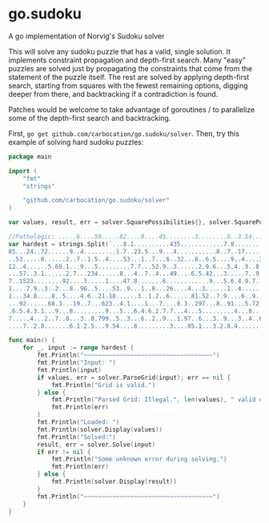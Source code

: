 go.sudoku
=========

A go implementation of Norvig's Sudoku solver

This will solve any sudoku puzzle that has a valid, single solution. It implements constraint propagation and 
depth-first search. Many "easy" puzzles are solved just by propagating the constraints that come from the 
statement of the puzzle itself. The rest are solved by applying depth-first search, starting from squares with 
the fewest remaining options, digging deeper from there, and backtracking if a contradiction is found.

Patches would be welcome to take advantage of goroutines / to parallelize some of the depth-first search 
and backtracking.

First, `go get github.com/carbocation/go.sudoku/solver`. Then, try this example of solving hard sudoku puzzles:

```go
package main

import (
	"fmt"
	"strings"

	"github.com/carbocation/go.sudoku/solver"
)

var values, result, err = solver.SquarePossibilities{}, solver.SquarePossibilities{}, error(nil)

//Pathologic: .....6....59.....82....8....45........3........6..3.54...325..6..................
var hardest = strings.Split(`...8.1..........435............7.8........1...2..3....6......75..34........2..6..
85...24..72......9..4.........1.7..23.5...9...4...........8..7..17..........36.4.
..53.....8......2..7..1.5..4....53...1..7...6..32...8..6.5....9..4....3......97..
12..4......5.69.1...9...5.........7.7...52.9..3......2.9.6...5.4..9..8.1..3...9.4
...57..3.1......2.7...234......8...4..7..4...49....6.5.42...3.....7..9....18.....
7..1523........92....3.....1....47.8.......6............9...5.6.4.9.7...8....6.1.
1....7.9..3..2...8..96..5....53..9...1..8...26....4...3......1..4......7..7...3..
1...34.8....8..5....4.6..21.18......3..1.2..6......81.52..7.9....6..9....9.64...2
...92......68.3...19..7...623..4.1....1...7....8.3..297...8..91...5.72......64...
.6.5.4.3.1...9...8.........9...5...6.4.6.2.7.7...4...5.........4...8...1.5.2.3.4.
7.....4...2..7..8...3..8.799..5..3...6..2..9...1.97..6...3..9...3..4..6...9..1.35
....7..2.8.......6.1.2.5...9.54....8.........3....85.1...3.2.8.4.......9.7..6....`, "\n")

func main() {
	for _, input := range hardest {
		fmt.Println("~~~~~~~~~~~~~~~~~~~~~~~~~~~~~~~~~~~~")
		fmt.Println("Input: ")
		fmt.Println(input)
		if values, err = solver.ParseGrid(input); err == nil {
			fmt.Println("Grid is valid.")
		} else {
			fmt.Println("Parsed Grid: Illegal.", len(values), " valid chars (must be 81 valid chars)")
			fmt.Println(err)
		}
		fmt.Println("Loaded: ")
		fmt.Println(solver.Display(values))
		fmt.Println("Solved:")
		result, err = solver.Solve(input)
		if err != nil {
			fmt.Println("Some unknown error during solving.")
			fmt.Println(err)
		} else {
			fmt.Println(solver.Display(result))
		}
		fmt.Println("~~~~~~~~~~~~~~~~~~~~~~~~~~~~~~~~~~~~")
	}
}
```
